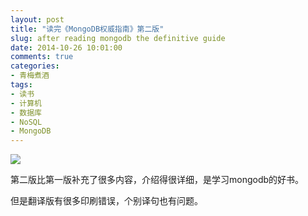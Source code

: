 ```yaml
---
layout: post
title: "读完《MongoDB权威指南》第二版"
slug: after reading mongodb the definitive guide
date: 2014-10-26 10:01:00
comments: true
categories:
- 青梅煮酒
tags:
- 读书
- 计算机
- 数据库
- NoSQL
- MongoDB
---
```


![](http://pic.yupoo.com/leninlee/E9VWUjut/medish.jpg)

第二版比第一版补充了很多内容，介绍得很详细，是学习mongodb的好书。

但是翻译版有很多印刷错误，个别译句也有问题。
